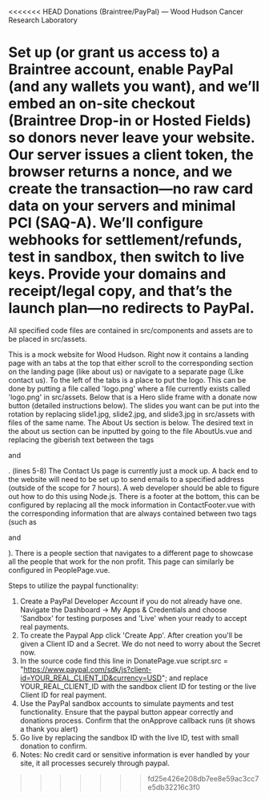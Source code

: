 <<<<<<< HEAD
Donations (Braintree/PayPal) — Wood Hudson Cancer Research Laboratory

Set up (or grant us access to) a Braintree account, enable PayPal (and any wallets you want), and we’ll embed an on-site checkout (Braintree Drop-in or Hosted Fields) so donors never leave your website. Our server issues a client token, the browser returns a nonce, and we create the transaction—no raw card data on your servers and minimal PCI (SAQ-A). We’ll configure webhooks for settlement/refunds, test in sandbox, then switch to live keys. Provide your domains and receipt/legal copy, and that’s the launch plan—no redirects to PayPal.
=======
All specified code files are contained in src/components and assets are to be placed in src/assets. 

This is a mock website for Wood Hudson. Right now it contains a landing page with an tabs at the top that either scroll to the corresponding section on the landing page (like about us) or navigate to a separate page (Like contact us). 
To the left of the tabs is a place to put the logo. This can be done by putting a file called 'logo.png' where a file currently exists called 'logo.png' in src/assets. 
Below that is a Hero slide frame with a donate now button (detailed instructions below). The slides you want can be put into the rotation by replacing slide1.jpg, slide2.jpg, and slide3.jpg in src/assets with files of the same name.
The About Us section is below. The desired text in the about us section can be inputted by going to the file AboutUs.vue and replacing the giberish text between the tags <p> and </p>. (lines 5-8)
The Contact Us page is currently just a mock up. A back end to the website will need to be set up to send emails to a specified address (outside of the scope for 7 hours). A web developer should be able to figure out how to do this using Node.js. 
There is a footer at the bottom, this can be configured by replacing all the mock information in ContactFooter.vue with the corresponding information that are always contained between two tags (such as <p> and </p>).
There is a people section that navigates to a different page to showcase all the people that work for the non profit. This page can similarly be configured in PeoplePage.vue.


Steps to utilize the paypal functionality:
1) Create a PayPal Developer Account if you do not already have one. Navigate the Dashboard -> My Apps & Credentials and choose 'Sandbox' for testing purposes and 'Live' when your ready to accept real payments.
2) To create the Paypal App click 'Create App'. After creation you'll be given a Client ID and a Secret. We do not need to worry about the Secret now.
3) In the source code find this line in DonatePage.vue
script.src = "https://www.paypal.com/sdk/js?client-id=YOUR_REAL_CLIENT_ID&currency=USD";
and replace YOUR_REAL_CLIENT_ID with the sandbox client ID for testing or the live Client ID for real payment.
4) Use the PayPal sandbox accounts to simulate payments and test functionality. Ensure that the paypal button appear correctly and donations process. Confirm that the onApprove callback runs (it shows a thank you alert)
5) Go live by replacing the sandbox ID with the live ID, test with small donation to confirm.
6) Notes: No credit card or sensitive information is ever handled by your site, it all processes securely through paypal.
>>>>>>> fd25e426e208db7ee8e59ac3cc7e5db32216c3f0
